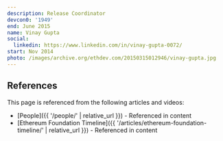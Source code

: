 ```yaml
---
description: Release Coordinator
devcon0: '1949'
end: June 2015
name: Vinay Gupta
social:
  linkedin: https://www.linkedin.com/in/vinay-gupta-0072/
start: Nov 2014
photo: /images/archive.org/ethdev.com/20150315012946/vinay-gupta.jpg
---
```



## References

This page is referenced from the following articles and videos:

- [People]({{ '/people/' | relative_url }}) - Referenced in content
- [Ethereum Foundation Timeline]({{ '/articles/ethereum-foundation-timeline/' | relative_url }}) - Referenced in content